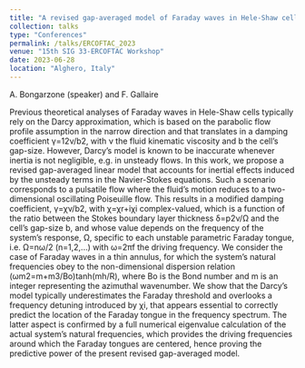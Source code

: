 ```yaml
---
title: "A revised gap-averaged model of Faraday waves in Hele-Shaw cells"
collection: talks
type: "Conferences"
permalink: /talks/ERCOFTAC_2023
venue: "15th SIG 33-ERCOFTAC Workshop"
date: 2023-06-28
location: "Alghero, Italy"
---
```


A. Bongarzone (speaker) and F. Gallaire

Previous theoretical analyses of Faraday waves in Hele-Shaw cells typically rely on the Darcy approximation, which is based on the parabolic flow profile assumption in the narrow direction and that translates in a damping coefficient γ=12ν/b2, with ν the fluid kinematic viscosity and b the cell’s gap-size. However, Darcy’s model is known to be inaccurate whenever inertia is not negligible, e.g. in unsteady flows. In this work, we propose a revised gap-averaged linear model that accounts for inertial effects induced by the unsteady terms in the Navier-Stokes equations. Such a scenario corresponds to a pulsatile flow where the fluid’s motion reduces to a two-dimensional oscillating Poiseuille flow. This results in a modified damping coefficient, γ=χν/b2, with χ=χr+iχi complex-valued, which is a function of the ratio between the Stokes boundary layer thickness δ=p2ν/Ω and the cell’s gap-size b, and whose value depends on the frequency of the system’s response, Ω, specific to each unstable parametric Faraday tongue, i.e. Ω=nω/2 (n=1,2,...) with ω=2πf the driving frequency. We consider the case of Faraday waves in a thin annulus, for which the system’s natural frequencies obey to the non-dimensional dispersion relation (ωm2= m+m3/Bo)tanh(mh/R), where Bo is the Bond number and m is an integer representing the azimuthal wavenumber. We show that the Darcy’s model typically underestimates the Faraday threshold and overlooks a frequency detuning introduced by χi, that appears essential to correctly predict the location of the Faraday tongue in the frequency spectrum. The latter aspect is confirmed by a full numerical eigenvalue calculation of the actual system’s natural frequencies, which provides the driving frequencies around which the Faraday tongues are centered, hence proving the predictive power of the present revised gap-averaged model.
